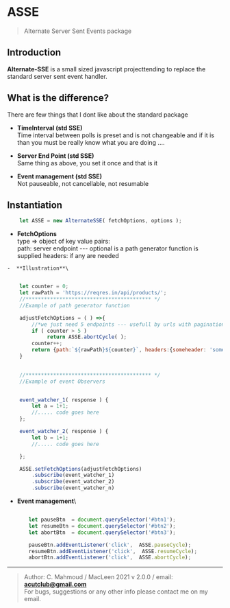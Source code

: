 # ASSE
>Alternate Server Sent Events package


## Introduction

**Alternate-SSE** is a small sized javascript projecttending to replace the standard server sent event handler.


## What is the difference?

There are few things that I dont like about the standard package

   -  **TimeInterval (std SSE)**\
    Time interval between polls is preset and is not changeable and if it is than you must be really know what you are doing ....


   -  **Server End Point (std SSE)**\
    Same thing as above, you set it once and that is it
    

   -  **Event management (std SSE)**\
    Not pauseable, not cancellable, not resumable



## Instantiation

```javascript
    let ASSE = new AlternateSSE( fetchOptions, options );
```

   -  **FetchOptions**\
    type => object of key value pairs:    
    path: server endpoint --- optional is a path generator function is supplied
    headers: if any are needed

    -  **Illustration**\
    
```javascript

    let counter = 0;
    let rawPath = 'https://reqres.in/api/products/';
    //***************************************** */
    //Example of path generator function

    adjustFetchOptions = ( ) =>{
        //*we just need 5 endpoints --- usefull by urls with pagination indexes
        if ( counter > 5 )
             return ASSE.abortCycle( );
        counter++;
        return {path:`${rawPath}${counter}`, headers:{someheader: 'somevalue'}}
    }

    
    //***************************************** */
    //Example of event Observers


    event_watcher_1( response ) {
        let a = 1+1;
        //..... code goes here
    };   

    event_watcher_2( response ) {
        let b = 1+1;
        //..... code goes here

    };   

    ASSE.setFetchOptions(adjustFetchOptions)
        .subscribe(event_watcher_1)
        .subscribe(event_watcher_2)
        .subscribe(event_watcher_n)

```

   -  **Event management**\

```javascript

       let pauseBtn  = document.querySelector('#btn1');
       let resumeBtn = document.querySelector('#btn2');
       let abortBtn  = document.querySelector('#btn3');

       pauseBtn.addEventListener('click',  ASSE.pauseCycle);
       resumeBtn.addEventListener('click',  ASSE.resumeCycle);
       abortBtn.addEventListener('click',  ASSE.abortCycle);

```

---------------------------------------------------------
 >Author: C. Mahmoud / MacLeen 2021 v 2.0.0 / email: **acutclub@gmail.com**\
 >For bugs, suggestions or any other info please contact me on my email.
